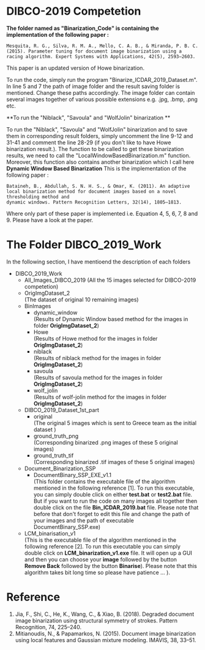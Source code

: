 # DIBCO-2019 Competetion # 

 **The folder named as "Binarization_Code" is containing the implementation of the following paper :**

```
Mesquita, R. G., Silva, R. M. A., Mello, C. A. B., & Miranda, P. B. C. (2015). Parameter tuning for document image binarization using a racing algorithm. Expert Systems with Applications, 42(5), 2593–2603.
```
This paper is an updated version of Howe binarization. 


To run the code, simply run the program "Binarize_ICDAR_2019_Dataset.m". In line 
5 and 7 the path of image folder and the result saving folder is mentioned. Change 
these paths accordingly. The image folder can contain several images together of various possible 
extensions e.g. .jpg, .bmp, .png etc. 

**To run the "Niblack", "Savoula" and "WolfJolin" binarization **

To run the "Niblack", "Savoula" and "WolfJolin" binarization and to save them in 
corresponding result folders, simply uncomment the line 9-12 and 31-41 and comment 
the line 28-29 (if you don't like to have Howe binarization result.). The function to be called to get 
these binarization results, we need to call the "LocalWindowBasedBinarization.m" function. Moreover, 
this function also contains another binarization which I call here **Dynamic Window Based Binarization**
This is the implementation of the following paper : 

```
Bataineh, B., Abdullah, S. N. H. S., & Omar, K. (2011). An adaptive local binarization method for document images based on a novel thresholding method and 
dynamic windows. Pattern Recognition Letters, 32(14), 1805–1813. 
```
Where only part of these paper is implemented i.e. Equation 4, 5, 6, 7, 8 and 9. 
Please have a look at the paper. 

# The Folder DIBCO_2019_Work #

In the following section, I have mentioend the description of each folders 

*  DIBCO_2019_Work
     * All_Images_DIBCO_2019
         (All the 15 images selected for DIBCO-2019 competetion)
     * OrigImgDataset_2  
       (The dataset of original 10 remaining images)    
     * BinImages
        *  dynamic_window  
             (Results of Dynamic Window based method for the images in folder **OrigImgDataset_2**)
        *  Howe  
             (Results of Howe method for the images in folder **OrigImgDataset_2**)
        *  niblack  
             (Results of niblack method for the images in folder **OrigImgDataset_2**)
        *  savoula  
             (Results of savoula method for the images in folder **OrigImgDataset_2**)
        *  wolf_jolin  
             (Results of wolf-jolin method for the images in folder **OrigImgDataset_2**)
     * DIBCO_2019_Dataset_1st_part
        *  original  
           (The original 5 images which is sent to Greece team as the initial dataset )
        *  ground_truth_png  
           (Corresponding binarized .png images of these 5 original images)
        *  ground_truth_tif  
          (Corresponding binarized .tif images of these 5 original images)
     * Document_Binarization_SSP
        *  DocumentBinary_SSP_EXE_v1.1  
             (This folder contains the executable file of the algorithm mentioned in the following reference [1]. 
              To run this executable, you can simply double click on either **test.bat** or **test2.bat** file. But if you want to run the code 
                on many images all together then double click on the file **Bin_ICDAR_2019.bat** file. Please note that before that don't 
                forget to edit this file and change the path of your images and the path of executable DocumentBinary_SSP.exe)
     * LCM_binarisation_v1  
        (This is the executable file of the algorithm mentioned in the following reference [2]. To run this executable you can simply double click 
        on **LCM_binarization_v1.exe** file. It will open up a GUI and then you can choose your **image** followed by the button 
        **Remove Back** followed by the button **Binarise**). Please note that this algorithm takes bit long time so please have patience ... ). 

# Reference #  
1.  Jia, F., Shi, C., He, K., Wang, C., & Xiao, B. (2018). Degraded document image binarization using structural symmetry of strokes. Pattern Recognition, 74, 225–240. 
2.  Mitianoudis, N., & Papamarkos, N. (2015). Document image binarization using local features and Gaussian mixture modeling. IMAVIS, 38, 33–51.
